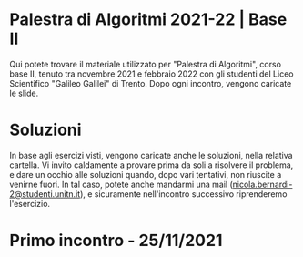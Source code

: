 # Palestra di Algoritmi 2021-22 | Base II

Qui potete trovare il materiale utilizzato per "Palestra di Algoritmi", corso base II, tenuto tra novembre 2021 e febbraio 2022 con gli studenti del Liceo Scientifico "Galileo Galilei" di Trento.
Dopo ogni incontro, vengono caricate le slide.

# Soluzioni
In base agli esercizi visti, vengono caricate anche le soluzioni, nella relativa cartella.
Vi invito caldamente a provare prima da soli a risolvere il problema, e dare un occhio alle soluzioni quando, dopo vari tentativi, non riuscite a venirne fuori.
In tal caso, potete anche mandarmi una mail (nicola.bernardi-2@studenti.unitn.it), e sicuramente nell'incontro successivo riprenderemo l'esercizio.

# Primo incontro - 25/11/2021
